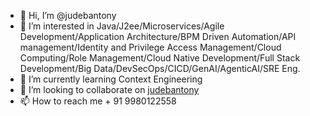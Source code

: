 - 👋 Hi, I’m @judebantony
- 👀 I’m interested in Java/J2ee/Microservices/Agile 
Development/Application Architecture/BPM Driven
 Automation/API management/Identity and Privilege Access Management/Cloud Computing/Role Management/Cloud Native Development/Full Stack Development/Big Data/DevSecOps/CICD/GenAI/AgenticAI/SRE Eng.
- 🌱 I’m currently learning Context Engineering
- 💞️ I’m looking to collaborate on [judebantony](https://www.linkedin.com/in/jude-antony-2b208219/)
- 📫 How to reach me + 91 9980122558

<!---
judebantony/judebantony is a ✨ special ✨ repository because its `README.md` (this file) appears on your GitHub profile.
You can click the Preview link to take a look at your changes.
--->
